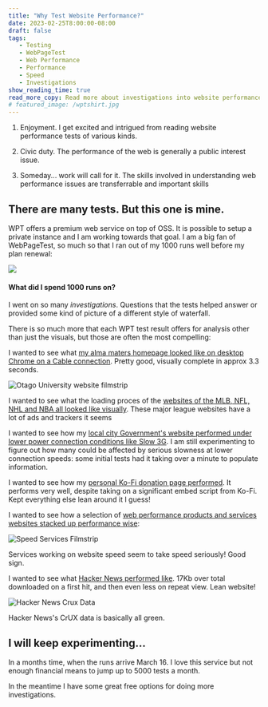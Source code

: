 ```yaml
---
title: "Why Test Website Performance?"
date: 2023-02-25T8:00:00-08:00
draft: false
tags: 
   - Testing
   - WebPageTest
   - Web Performance
   - Performance
   - Speed
   - Investigations
show_reading_time: true
read_more_copy: Read more about investigations into website performance...
# featured_image: /wptshirt.jpg
---
```


1. Enjoyment. I get excited and intrigued from reading website performance tests of various kinds.

2. Civic duty. The performance of the web is generally a public interest issue.

3. Someday... work will call for it. The skills involved in understanding web performance issues are transferrable and important skills


## There are many tests. But this one is mine.

WPT offers a premium web service on top of OSS. It is possible to setup a private instance and I am working towards that goal. I am a big fan of WebPageTest, so much so that I ran out of my 1000 runs well before my plan renewal:

![](/outofruns.png)

#### What did I spend 1000 runs on?

I went on so many *investigations*. Questions that the tests helped answer or provided some kind of picture of a different style of waterfall. 

There is so much more that each WPT test result offers for analysis other than just the visuals, but those are often the most compelling:

I wanted to see what [my alma maters homepage looked like on desktop Chrome on a Cable connection](https://www.webpagetest.org/result/230219_BiDcNS_30X/). Pretty good, visually complete in approx 3.3 seconds.

![Otago University website filmstrip](/otago.gif)

I wanted to see what the loading proces of the [websites of the MLB, NFL, NHL and NBA all looked like visually](https://www.webpagetest.org/video/compare.php?tests=230222_AiDcVC_4FC,230222_AiDcW6_4FA,230222_AiDcFJ_4F9,230222_AiDc70_4F8).   These major league websites have a lot of ads and trackers it seems

I wanted to see how my [local city Government's website performed under lower power connection conditions like Slow 3G](https://www.webpagetest.org/video/compare.php?tests=230223_AiDc9Y_H1K,230223_AiDcCG_H0T,230223_BiDc6F_GVM,230223_BiDcWR_E3Z). I am still experimenting to figure out how many could be affected by serious slowness at lower connection speeds: some initial tests had it taking over a minute to populate information.

I wanted to see how my [personal Ko-Fi donation page performed](https://www.webpagetest.org/result/230223_BiDc4D_4KB/). It performs very well, despite taking on a significant embed script from Ko-Fi. Kept everything else lean around it I guess!

I wanted to see how a selection of [web performance products and services websites stacked up performance wise](https://www.webpagetest.org/video/compare.php?tests=230221_AiDcZS_80Y,230221_AiDc4P_80X,230221_AiDcE2_80W,230221_AiDc29_80T,230221_AiDcEJ_80R,230221_AiDcZ8_80P):

![Speed Services Filmstrip](/speed-services.gif)

Services working on website speed seem to take speed seriously! Good sign.

I wanted to see what [Hacker News performed like](https://www.webpagetest.org/result/230221_AiDcSW_6JV/). 17Kb over total downloaded on a first hit, and then even less on repeat view. Lean website!

![Hacker News Crux Data](/crux-hacker-news.png)

Hacker News's CrUX data is basically all green. 

## I will keep experimenting...
    
In a months time, when the runs arrive March 16. I love this service but not enough financial means to jump up to 5000 tests a month. 

In the meantime I have some great free options for doing more investigations. 

